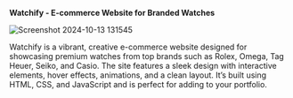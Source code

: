 **Watchify - E-commerce Website for Branded Watches**

![Screenshot 2024-10-13 131545](https://github.com/user-attachments/assets/f2576971-5222-4154-8778-3e749a07b1d4)

Watchify is a vibrant, creative e-commerce website designed for showcasing premium watches from top brands such as Rolex, Omega, Tag Heuer, Seiko, and Casio. 
The site features a sleek design with interactive elements, hover effects, animations, and a clean layout. 
It’s built using HTML, CSS, and JavaScript and is perfect for adding to your portfolio.
